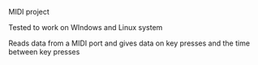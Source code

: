 MIDI project

Tested to work on WIndows and Linux system

Reads data from a MIDI port and gives data on key presses and the time between key presses
